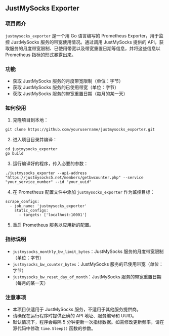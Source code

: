 ## JustMySocks Exporter

### 项目简介

`justmysocks_exporter` 是一个用 Go 语言编写的 Prometheus Exporter，用于监控 JustMySocks 服务的带宽使用情况。通过调用 JustMySocks 提供的 API，获取服务的月度带宽限制、已使用带宽以及带宽重置日期等信息，并将这些信息以 Prometheus 指标的形式暴露出来。

### 功能

- 获取 JustMySocks 服务的月度带宽限制（单位：字节）
- 获取 JustMySocks 服务的已使用带宽（单位：字节）
- 获取 JustMySocks 服务的带宽重置日期（每月的某一天）

### 如何使用

1. 克隆项目到本地：

```
git clone https://github.com/yourusername/justmysocks_exporter.git
```

2. 进入项目目录并编译：

```
cd justmysocks_exporter
go build
```

3. 运行编译好的程序，传入必要的参数：

```
./justmysocks_exporter --api-address "https://justmysocks5.net/members/getbwcounter.php" --service "your_service_number" --id "your_uuid"
```

4. 在 Prometheus 配置文件中添加 `justmysocks_exporter` 作为监控目标：

```
scrape_configs:
  - job_name: 'justmysocks_exporter'
    static_configs:
      - targets: ['localhost:10001']
```

5. 重启 Prometheus 服务以应用新的配置。

### 指标说明

- `justmysocks_monthly_bw_limit_bytes`：JustMySocks 服务的月度带宽限制（单位：字节）
- `justmysocks_bw_counter_bytes`：JustMySocks 服务的已使用带宽（单位：字节）
- `justmysocks_bw_reset_day_of_month`：JustMySocks 服务的带宽重置日期（每月的某一天）

### 注意事项

- 本项目仅适用于 JustMySocks 服务，不适用于其他服务提供商。
- 请确保在运行程序时提供正确的 API 地址、服务编号和 UUID。
- 默认情况下，程序会每隔 5 分钟更新一次指标数据。如需修改更新频率，请在源代码中修改 `time.Sleep()` 函数的参数。